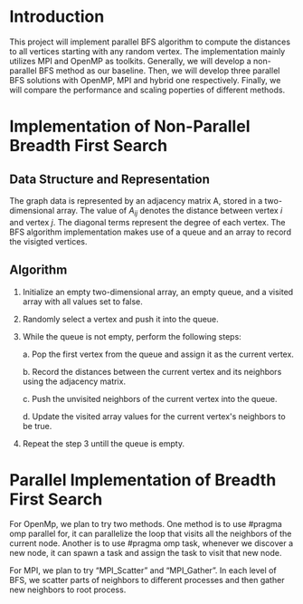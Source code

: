 # Introduction

This project will implement parallel BFS algorithm to compute the distances to all vertices starting with any random vertex. The implementation mainly utilizes MPI and OpenMP as toolkits. Generally, we will develop a non-parallel BFS method as our baseline. Then, we will develop three parallel BFS solutions with OpenMP, MPI and hybrid one respectively. Finally, we will compare the performance and scaling poperties of different methods.

# Implementation of Non-Parallel Breadth First Search

## Data Structure and Representation

The graph data is represented by an adjacency matrix A, stored in a two-dimensional array. The value of $A_{ij}$ denotes the distance between vertex $i$ and vertex $j$. The diagonal terms represent the degree of each vertex. The BFS algorithm implementation makes use of a queue and an array to record the visigted vertices.

## Algorithm

1. Initialize an empty two-dimensional array, an empty queue, and a visited array with all values set to false.

2. Randomly select a vertex and push it into the queue.

3. While the queue is not empty, perform the following steps:

   a. Pop the first vertex from the queue and assign it as the current vertex.

   b. Record the distances between the current vertex and its neighbors using the adjacency matrix.

   c. Push the unvisited neighbors of the current vertex into the queue.

   d. Update the visited array values for the current vertex's neighbors to be true.

4. Repeat the step 3 untill the queue is empty.

# Parallel Implementation of Breadth First Search

For OpenMp, we plan to try two methods. One method is to use #pragma omp parallel for, it can parallelize the loop that visits all the neighbors of the current node. Another is to use #pragma omp task, whenever we discover a new node, it can spawn a task and assign the task to visit that new node.

For MPI, we plan to try “MPI_Scatter” and “MPI_Gather”. In each level of BFS, we scatter parts of neighbors to different processes and then gather new neighbors to root process.